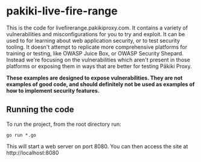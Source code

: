 # pakiki-live-fire-range

This is the code for livefirerange.pakikiproxy.com. It contains a variety of vulnerabilities and misconfigurations for you to try and exploit.
It can be used to for learning about web application security, or to test security tooling. It doesn't attempt to replicate more comprehensive platforms for training or testing, like OWASP Juice Box, or OWASP Security Shepard. Instead we're focusing on the vulnerabilities which aren't present in those platforms or exposing them in ways that are better for testing Pākiki Proxy.

**These examples are designed to expose vulnerabilities. They are not examples of good code, and should definitely not be used as examples of how to implement security features.**


## Running the code
To run the project, from the root directory run:
```
go run *.go
```

This will start a web server on port 8080. You can then access the site at http://localhost:8080